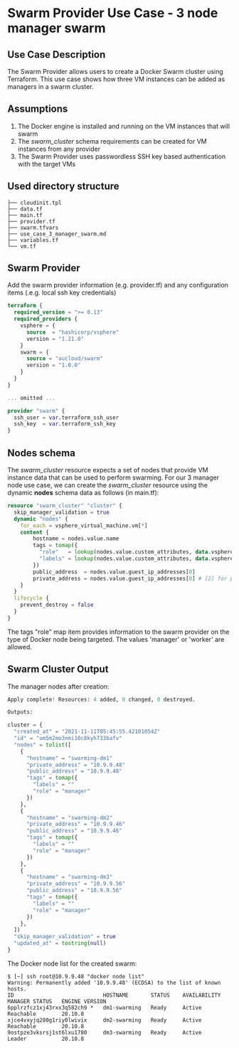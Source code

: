 # Swarm Provider Use Case - 3 node manager swarm
## Use Case Description
The Swarm Provider allows users to create a Docker Swarm cluster using Terraform. This use case shows how three VM instances can be added as managers in a swarm cluster.

## Assumptions
1. The Docker engine is installed and running on the VM instances that will swarm
1. The *swarm_cluster* schema requirements can be created for VM instances from any provider
1. The Swarm Provider uses passwordless SSH key based authentication with the target VMs

## Used directory structure
```
├── cloudinit.tpl
├── data.tf
├── main.tf
├── provider.tf
├── swarm.tfvars
├── use_case_3_manager_swarm.md
├── variables.tf
└── vm.tf
```

## Swarm Provider
Add the swarm provider information (e.g. provider.tf) and any configuration items (.e.g. local ssh key credentials)
```terraform
terraform {
  required_version = ">= 0.13"
  required_providers {
    vsphere = {
      source  = "hashicorp/vsphere"
      version = "1.21.0"
    }
    swarm = {
      source = "aucloud/swarm"
      version = "1.0.0"
    }
  }
}

... omitted ...

provider "swarm" {
  ssh_user = var.terraform_ssh_user
  ssh_key  = var.terraform_ssh_key
}
```
## Nodes schema
The *swarm_cluster* resource expects a set of nodes that provide VM instance data that can be used to perform swarming. For our 3 manager node use case, we can create the *swarm_cluster* resource using the dynamic **nodes** schema data as follows (in main.tf):
```terraform
resource "swarm_cluster" "cluster" {
  skip_manager_validation = true
  dynamic "nodes" {
    for_each = vsphere_virtual_machine.vm[*]
    content {
        hostname = nodes.value.name
        tags = tomap({
          "role"   = lookup(nodes.value.custom_attributes, data.vsphere_custom_attribute.role.id, "manager"),
          "labels" = lookup(nodes.value.custom_attributes, data.vsphere_custom_attribute.swarm_labels.id, "")
        })
        public_address  = nodes.value.guest_ip_addresses[0]
        private_address = nodes.value.guest_ip_addresses[0] # [2] for private address
    }
  }
  lifecycle {
    prevent_destroy = false
  }
}
```
The tags "role" map item provides information to the swarm provider on the type of Docker node being targeted. The values 'manager' or 'worker' are allowed.

## Swarm Cluster Output
The manager nodes after creation:
```terraform
Apply complete! Resources: 4 added, 0 changed, 0 destroyed.

Outputs:

cluster = {
  "created_at" = "2021-11-11T05:45:55.42101054Z"
  "id" = "um5m2mo3nmi10c8kyh733bafv"
  "nodes" = tolist([
    {
      "hostname" = "swarming-dm1"
      "private_address" = "10.9.9.48"
      "public_address" = "10.9.9.48"
      "tags" = tomap({
        "labels" = ""
        "role" = "manager"
      })
    },
    {
      "hostname" = "swarming-dm2"
      "private_address" = "10.9.9.46"
      "public_address" = "10.9.9.46"
      "tags" = tomap({
        "labels" = ""
        "role" = "manager"
      })
    },
    {
      "hostname" = "swarming-dm3"
      "private_address" = "10.9.9.56"
      "public_address" = "10.9.9.56"
      "tags" = tomap({
        "labels" = ""
        "role" = "manager"
      })
    },
  ])
  "skip_manager_validation" = true
  "updated_at" = tostring(null)
}
```
The Docker node list for the created swarm:
```
$ [~] ssh root@10.9.9.48 "docker node list"
Warning: Permanently added '10.9.9.48' (ECDSA) to the list of known hosts.
ID                            HOSTNAME       STATUS    AVAILABILITY   MANAGER STATUS   ENGINE VERSION
6pplrzfcz1xj43rxx3q582ch9 *   dm1-swarming   Ready     Active         Reachable        20.10.8
xjce4vxyjq280g1riy0lwivix     dm2-swarming   Ready     Active         Reachable        20.10.8
9ostpze3vksrsj1st6lxu1780     dm3-swarming   Ready     Active         Leader           20.10.8
```
